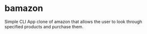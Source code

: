 # bamazon
Simple CLI App clone of amazon that allows the user to look through specified products and purchase them.
